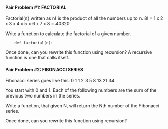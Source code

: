 #### Pair Problem #1: FACTORIAL

Factorial(n) written as n! is the product of all the numbers up to n.
8! = 1 x 2 x 3 x 4 x 5 x 6 x 7 x 8 = 40320

Write a function to calculate the factorial of a given number.

		def factorial(n):

Once done, can you rewrite this function using recursion? A recursive function is one that calls itself.

#### Pair Problem #2: FIBONACCI SERIES

Fibonacci series goes like this: 0 1 1 2 3 5 8 13 21 34

You start with 0 and 1. Each of the following numbers are the sum of the previous two numbers in the series.

Write a function, that given N, will return the Nth number of the Fibonacci series.

Once done, can you rewrite this function using recursion?

